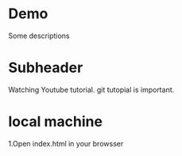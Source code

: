 # Demo

Some descriptions

# Subheader

Watching Youtube tutorial.
git tutopial is important.

# local machine 

1.Open index.html in your browsser
